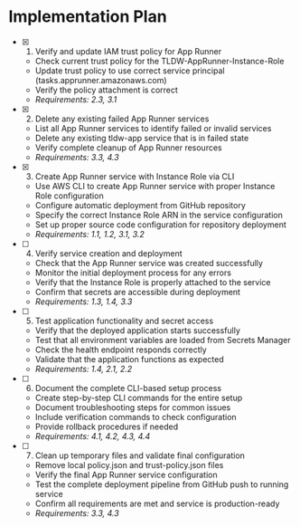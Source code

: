 # Implementation Plan

- [x] 1. Verify and update IAM trust policy for App Runner


  - Check current trust policy for the TLDW-AppRunner-Instance-Role
  - Update trust policy to use correct service principal (tasks.apprunner.amazonaws.com)
  - Verify the policy attachment is correct
  - _Requirements: 2.3, 3.1_

- [x] 2. Delete any existing failed App Runner services


  - List all App Runner services to identify failed or invalid services
  - Delete any existing tldw-app service that is in failed state
  - Verify complete cleanup of App Runner resources
  - _Requirements: 3.3, 4.3_

- [x] 3. Create App Runner service with Instance Role via CLI


  - Use AWS CLI to create App Runner service with proper Instance Role configuration
  - Configure automatic deployment from GitHub repository
  - Specify the correct Instance Role ARN in the service configuration
  - Set up proper source code configuration for repository deployment
  - _Requirements: 1.1, 1.2, 3.1, 3.2_

- [ ] 4. Verify service creation and deployment



  - Check that the App Runner service was created successfully
  - Monitor the initial deployment process for any errors
  - Verify that the Instance Role is properly attached to the service
  - Confirm that secrets are accessible during deployment
  - _Requirements: 1.3, 1.4, 3.3_

- [ ] 5. Test application functionality and secret access
  - Verify that the deployed application starts successfully
  - Test that all environment variables are loaded from Secrets Manager
  - Check the health endpoint responds correctly
  - Validate that the application functions as expected
  - _Requirements: 1.4, 2.1, 2.2_

- [ ] 6. Document the complete CLI-based setup process
  - Create step-by-step CLI commands for the entire setup
  - Document troubleshooting steps for common issues
  - Include verification commands to check configuration
  - Provide rollback procedures if needed
  - _Requirements: 4.1, 4.2, 4.3, 4.4_

- [ ] 7. Clean up temporary files and validate final configuration
  - Remove local policy.json and trust-policy.json files
  - Verify the final App Runner service configuration
  - Test the complete deployment pipeline from GitHub push to running service
  - Confirm all requirements are met and service is production-ready
  - _Requirements: 3.3, 4.3_